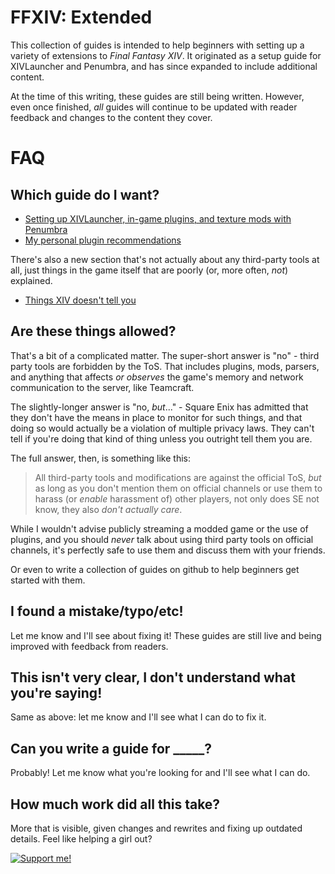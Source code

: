 # FFXIV: Extended

This collection of guides is intended to help beginners with setting up a variety of extensions to _Final Fantasy XIV_. It originated as a setup guide for XIVLauncher and Penumbra, and has since expanded to include additional content.

At the time of this writing, these guides are still being written. However, even once finished, _all_ guides will continue to be updated with reader feedback and changes to the content they cover.

# FAQ

## Which guide do I want?

- [Setting up XIVLauncher, in-game plugins, and texture mods with Penumbra](/plugins-and-mods.md)
- [My personal plugin recommendations](/plugin-recs.md)

There's also a new section that's not actually about any third-party tools at all, just things in the game itself that are poorly (or, more often, _not_) explained.
- [Things XIV doesn't tell you](/tips.md)

## Are these things allowed?

That's a bit of a complicated matter. The super-short answer is "no" - third party tools are forbidden by the ToS. That includes plugins, mods, parsers, and anything that affects _or observes_ the game's memory and network communication to the server, like Teamcraft.

The slightly-longer answer is "no, _but_..." - Square Enix has admitted that they don't have the means in place to monitor for such things, and that doing so would actually be a violation of multiple privacy laws. They can't tell if you're doing that kind of thing unless you outright tell them you are.

The full answer, then, is something like this:

> All third-party tools and modifications are against the official ToS, _but_ as long as you don't mention them on official channels or use them to harass (or _enable_ harassment of) other players, not only does SE not know, they also _don't actually care_.

While I wouldn't advise publicly streaming a modded game or the use of plugins, and you should _never_ talk about using third party tools on official channels, it's perfectly safe to use them and discuss them with your friends.

Or even to write a collection of guides on github to help beginners get started with them.

## I found a mistake/typo/etc!

Let me know and I'll see about fixing it! These guides are still live and being improved with feedback from readers.

## This isn't very clear, I don't understand what you're saying!

Same as above: let me know and I'll see what I can do to fix it.

## Can you write a guide for \_\_\_\_\_?

Probably! Let me know what you're looking for and I'll see what I can do.

## How much work did all this take?

More that is visible, given changes and rewrites and fixing up outdated details. Feel like helping a girl out?

[![Support me!](https://ko-fi.com/img/githubbutton_sm.svg)](https://ko-fi.com/V7V7IK9UU)

